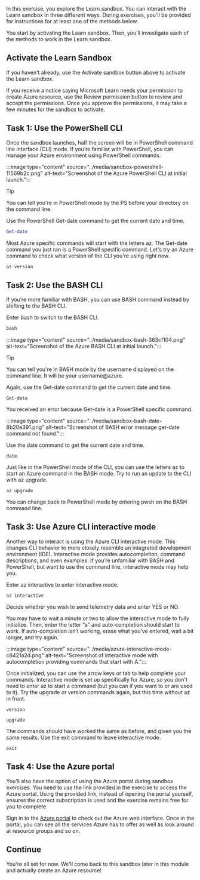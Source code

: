 In this exercise, you explore the Learn sandbox. You can interact with the Learn sandbox in three different ways. During exercises, you'll be provided for instructions for at least one of the methods below.

You start by activating the Learn sandbox. Then, you’ll investigate each of the methods to work in the Learn sandbox.

## Activate the Learn Sandbox

If you haven’t already, use the Activate sandbox button above to activate the Learn sandbox.

If you receive a notice saying Microsoft Learn needs your permission to create Azure resource, use the Review permission button to review and accept the permissions. Once you approve the permissions, it may take a few minutes for the sandbox to activate.

## Task 1: Use the PowerShell CLI

Once the sandbox launches, half the screen will be in PowerShell command line interface (CLI) mode. If you’re familiar with PowerShell, you can manage your Azure environment using PowerShell commands.

:::image type="content" source="../media/sandbox-powershell-11569b2c.png" alt-text="Screenshot of the Azure PowerShell CLI at initial launch.":::


> [!TIP]
> You can tell you're in PowerShell mode by the PS before your directory on the command line.

Use the PowerShell Get-date command to get the current date and time.

```powershell
Get-date
```

Most Azure specific commands will start with the letters az. The Get-date command you just ran is a PowerShell specific command. Let's try an Azure command to check what version of the CLI you're using right now.

```powershell
az version
```

## Task 2: Use the BASH CLI

If you’re more familiar with BASH, you can use BASH command instead by shifting to the BASH CLI.

Enter bash to switch to the BASH CLI.

```powershell
bash
```

:::image type="content" source="../media/sandbox-bash-363cf104.png" alt-text="Screenshot of the Azure BASH CLI at initial launch.":::


> [!TIP]
> You can tell you're in BASH mode by the username displayed on the command line. It will be your username@azure.

Again, use the Get-date command to get the current date and time.

```azurecli
Get-date
```

You received an error because Get-date is a PowerShell specific command.

:::image type="content" source="../media/sandbox-bash-date-8b20e391.png" alt-text="Screenshot of BASH error message get-date command not found.":::


Use the date command to get the current date and time.

```azurecli
date
```

Just like in the PowerShell mode of the CLI, you can use the letters az to start an Azure command in the BASH mode. Try to run an update to the CLI with az upgrade.

```azurecli
az upgrade
```

You can change back to PowerShell mode by entering pwsh on the BASH command line.

## Task 3: Use Azure CLI interactive mode

Another way to interact is using the Azure CLI interactive mode. This changes CLI behavior to more closely resemble an integrated development environment (IDE). Interactive mode provides autocompletion, command descriptions, and even examples. If you’re unfamiliar with BASH and PowerShell, but want to use the command line, interactive mode may help you.

Enter az interactive to enter interactive mode.

```azurecli
az interactive
```

Decide whether you wish to send telemetry data and enter YES or NO.

You may have to wait a minute or two to allow the interactive mode to fully initialize. Then, enter the letter “a” and auto-completion should start to work. If auto-completion isn’t working, erase what you’ve entered, wait a bit longer, and try again.

:::image type="content" source="../media/azure-interactive-mode-c8421a2d.png" alt-text="Screenshot of interactive mode with autocompletion providing commands that start with A.":::


Once initialized, you can use the arrow keys or tab to help complete your commands. Interactive mode is set up specifically for Azure, so you don't need to enter az to start a command (but you can if you want to or are used to it). Try the upgrade or version commands again, but this time without az in front.

```azurecli
version
```

```azurecli
upgrade
```

The commands should have worked the same as before, and given you the same results. Use the exit command to leave interactive mode.

```azurecli
exit
```

## Task 4: Use the Azure portal

You’ll also have the option of using the Azure portal during sandbox exercises. You need to use the link provided in the exercise to access the Azure portal. Using the provided link, instead of opening the portal yourself, ensures the correct subscription is used and the exercise remains free for you to complete.

Sign in to the [Azure portal](https://portal.azure.com/learn.docs.microsoft.com?azure-portal=true) to check out the Azure web interface. Once in the portal, you can see all the services Azure has to offer as well as look around at resource groups and so on.

## Continue

You're all set for now. We'll come back to this sandbox later in this module and actually create an Azure resource!
